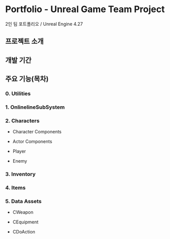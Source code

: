 # Portfolio - Unreal Game Team Project

2인 팀 포트폴리오 / Unreal Engine 4.27

## 프로젝트 소개



## 개발 기간



## 주요 기능(목차)

### 0. Utilities

### 1. OnlinelineSubSystem

### 2. Characters

- Character Components

- Actor Components

- Player

- Enemy



### 3. Inventory


### 4. Items


### 5. Data Assets

- CWeapon

- CEquipment

- CDoAction
